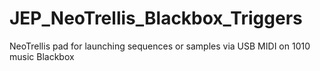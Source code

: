 # JEP_NeoTrellis_Blackbox_Triggers
NeoTrellis pad for launching sequences or samples via USB MIDI on 1010 music Blackbox
